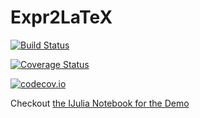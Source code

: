 # Expr2LaTeX

[![Build Status](https://travis-ci.org/oxinabox/Expr2LaTeX.jl.svg?branch=master)](https://travis-ci.org/oxinabox/Expr2LaTeX.jl)

[![Coverage Status](https://coveralls.io/repos/oxinabox/Expr2LaTeX.jl/badge.svg?branch=master&service=github)](https://coveralls.io/github/oxinabox/Expr2LaTeX.jl?branch=master)

[![codecov.io](http://codecov.io/github/oxinabox/Expr2LaTeX.jl/coverage.svg?branch=master)](http://codecov.io/github/oxinabox/Expr2LaTeX.jl?branch=master)

Checkout [the IJulia Notebook for the Demo](demo.ipynb)
